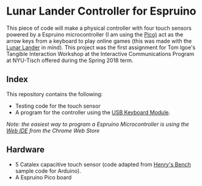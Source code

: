 # Lunar Lander Controller for Espruino

This piece of code will make a physical controller with four touch sensors powered by a Espruino microcontroller (I am using the [Pico)](http://www.espruino.com/Pico) act as the arrow keys from a keyboard to play online games (this was made with the [Lunar Lander](http://moonlander.seb.ly/) in mind). This project was the first assignment for Tom Igoe's Tangible Interaction Workshop at the Interactive Communications Program at NYU-Tisch offered during the Spring 2018 term. 

## Index
This repository contains the following: 

- Testing code for the touch sensor
- A program for the controller using the [USB Keyboard Module](http://www.espruino.com/modules/USBKeyboard.js). 

*Note: the easiest way to program a Espruino Microcontroller is using the [Web IDE](https://chrome.google.com/webstore/detail/espruino-web-ide/bleoifhkdalbjfbobjackfdifdneehpo) from the Chrome Web Store*

## Hardware 
- 5 Catalex capacitive touch sensor (code adapted from [Henry's Bench](http://henrysbench.capnfatz.com/henrys-bench/arduino-sensors-and-input/catalex-ttp223b-arduino-capacitive-touch-sensor-tutorial/) sample code for Arduino). 
- A Espruino Pico board

